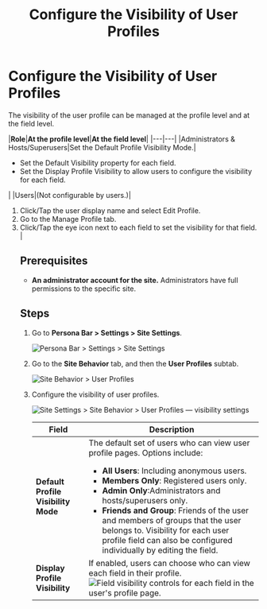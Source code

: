 ﻿---
uid: configure-user-profile-visibility
locale: en
title: Configure the Visibility of User Profiles
dnnversion: 09.02.00
related-topics: configure-user-profile-vanity-url,add-user-profile-field,edit-user-profile-field,delete-user-profile-field,organize-user-profile-fields
---

# Configure the Visibility of User Profiles

The visibility of the user profile can be managed at the profile level and at the field level.

|**Role**|**At the profile level**|**At the field level**|
|---|---|
|Administrators & Hosts/Superusers|Set the Default Profile Visibility Mode.|<ul><li>Set the Default Visibility property for each field.</li><li>Set the Display Profile Visibility to allow users to configure the visibility for each field.</li></ul>|
|Users|(Not configurable by users.)|<ol><li>Click/Tap the user display name and select Edit Profile.</li><li>Go to the Manage Profile tab.</li><li>Click/Tap the eye icon next to each field to set the visibility for that field.</li>|

## Prerequisites

*   **An administrator account for the site.** Administrators have full permissions to the specific site.

## Steps

1.  Go to **Persona Bar \> Settings \> Site Settings**.
    
    ![Persona Bar > Settings > Site Settings](/images/scr-pbar-host-Settings-E91.png)
    
2.  Go to the **Site Behavior** tab, and then the **User Profiles** subtab.
    
    ![Site Behavior > User Profiles](/images/scr-pbtabs-host-Settings-SiteSettings-SiteBehavior-UserProfiles-E90.png)
    
3.  Configure the visibility of user profiles.
    
      
    
    ![Site Settings > Site Behavior > User Profiles — visibility settings](/images/scr-SiteSettings-SiteBehavior-UserProfiles-UserProfileSettings-Visibility-E90.png)
    
      
    
    |**Field**|**Description**|
    |---|---|
    |<strong>Default Profile Visibility Mode</strong>|The default set of users who can view user profile pages. Options include:<ul><li><strong>All Users</strong>: Including anonymous users.</li><li><strong>Members Only</strong>: Registered users only.</li><li><strong>Admin Only</strong>:Administrators and hosts/superusers only.</li><li><strong>Friends and Group</strong>: Friends of the user and members of groups that the user belongs to. Visibility for each user profile field can also be configured individually by editing the field.|
    |<strong>Display Profile Visibility</strong>|If enabled, users can choose who can view each field in their profile. ![Field visibility controls for each field in the user's profile page.](/images/scr-UserProfile-FieldVisibilityControls.png)
